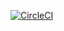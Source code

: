 [![CircleCI](https://circleci.com/gh/axklim/yii2-hydra-php.svg?style=svg)](https://circleci.com/gh/axklim/yii2-hydra-php)